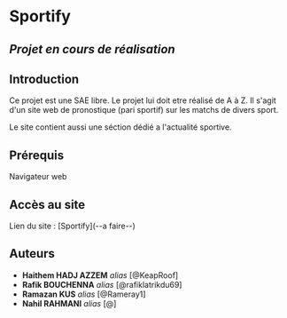 # Sportify

## ***Projet en cours de réalisation***

## Introduction

Ce projet est une SAE libre. Le projet lui doit etre réalisé de A à Z.
Il s'agit d'un site web de pronostique (pari sportif) sur les matchs de divers sport.


Le site contient aussi une séction dédié a l'actualité sportive.

## Prérequis

Navigateur web

## Accès au site

Lien du site : [Sportify](--a faire--)

## Auteurs

* **Haithem HADJ AZZEM** _alias_ [@KeapRoof]
* **Rafik BOUCHENNA** _alias_ [@rafiklatrikdu69]
* **Ramazan KUS** _alias_ [@Rameray1]
* **Nahil RAHMANI** _alias_ [@]